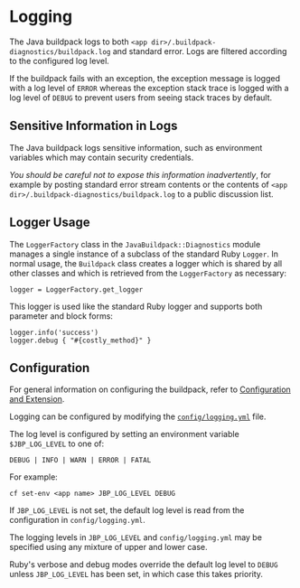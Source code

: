 # Logging

The Java buildpack logs to both
`<app dir>/.buildpack-diagnostics/buildpack.log` and standard error.
Logs are filtered according to the configured log level.

If the buildpack fails with an exception, the exception message is logged with a
log level of `ERROR` whereas the exception stack trace is logged with a log
level of `DEBUG` to prevent users from seeing stack traces by default.

## Sensitive Information in Logs

The Java buildpack logs sensitive information, such as environment variables which may contain security
credentials.

_You should be careful not to expose this information
inadvertently_, for example by posting standard error stream contents or the contents of
`<app dir>/.buildpack-diagnostics/buildpack.log` to a public discussion list.  

## Logger Usage
The `LoggerFactory` class in the `JavaBuildpack::Diagnostics` module
manages a single instance of a subclass of the standard Ruby `Logger`.
In normal usage, the `Buildpack` class creates a logger which is shared
by all other classes and which is retrieved from the `LoggerFactory` as necessary:

    logger = LoggerFactory.get_logger

This logger is used like the standard Ruby logger and supports
both parameter and block forms:

    logger.info('success')
    logger.debug { "#{costly_method}" }

## Configuration
For general information on configuring the buildpack, refer to [Configuration and Extension][].

Logging can be configured by modifying the [`config/logging.yml`][] file.

The log level is configured by setting an environment variable
`$JBP_LOG_LEVEL` to one of:

    DEBUG | INFO | WARN | ERROR | FATAL

For example:

    cf set-env <app name> JBP_LOG_LEVEL DEBUG

If `JBP_LOG_LEVEL` is not set, the default log level is read from the configuration in
`config/logging.yml`.

The logging levels in `JBP_LOG_LEVEL` and `config/logging.yml` may be
specified using any mixture of upper and lower case.

Ruby's verbose and debug modes override the default log level to `DEBUG` unless
`JBP_LOG_LEVEL` has been set, in which case this takes priority.

[Configuration and Extension]: ../README.md#Configuration-and-Extension
[`config/logging.yml`]: ../config/logging.yml